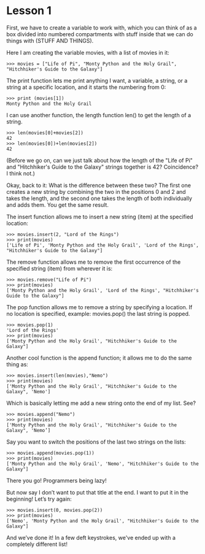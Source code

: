 # Lesson 1

First, we have to create a variable to work with, which you can think of as a box divided into numbered compartments with stuff inside that we can do things with (STUFF AND THINGS).

Here I am creating the variable movies, with a list of movies in it:

```
>>> movies = ["Life of Pi", "Monty Python and the Holy Grail", "Hitchhiker's Guide to the Galaxy"]
```

The print function lets me print anything I want, a variable, a string, or a string at a specific location, and it starts the numbering from 0:

```
>>> print (movies[1])
Monty Python and the Holy Grail
```

I can use another function, the length function len() to get the length of a string. 

```
>>> len(movies[0]+movies[2])
42
>>> len(movies[0])+len(movies[2])
42
```
(Before we go on, can we just talk about how the length of the "Life of Pi" and "Hitchhiker's Guide to the Galaxy" strings together is 42? Coincidence? I think not.)

Okay, back to it:
What is the difference between these two?
The first one creates a new string by combining the two in the positions 0 and 2 and takes the length, and the second one takes the length of both individually and adds them.
You get the same result.

The insert function allows me to insert a new string (item) at the specified location:

```
>>> movies.insert(2, "Lord of the Rings")
>>> print(movies)
['Life of Pi', 'Monty Python and the Holy Grail', 'Lord of the Rings', "Hitchhiker's Guide to the Galaxy"]
```

The remove function allows me to remove the first occurrence of the specified string (item) from wherever it is:

```
>>> movies.remove("Life of Pi")
>>> print(movies)
['Monty Python and the Holy Grail', 'Lord of the Rings', "Hitchhiker's Guide to the Galaxy"]
```

The pop function allows me to remove a string by specifying a location. If no location is specified, example: movies.pop() the last string is popped. 

```
>>> movies.pop(1)
'Lord of the Rings'
>>> print(movies)
['Monty Python and the Holy Grail', "Hitchhiker's Guide to the Galaxy"]
```

Another cool function is the append function; it allows me to do the same thing as:

```
>>> movies.insert(len(movies),"Nemo")
>>> print(movies)
['Monty Python and the Holy Grail', "Hitchhiker's Guide to the Galaxy", 'Nemo']
```
Which is basically letting me add a new string onto the end of my list.
See?

```
>>> movies.append("Nemo")
>>> print(movies)
['Monty Python and the Holy Grail', "Hitchhiker's Guide to the Galaxy", 'Nemo’]
```

Say you want to switch the positions of the last two strings on the lists:

```
>>> movies.append(movies.pop(1))
>>> print(movies)
['Monty Python and the Holy Grail', 'Nemo', "Hitchhiker's Guide to the Galaxy"]
```

There you go! Programmers being lazy!

But now say I don’t want to put that title at the end. I want to put it in the beginning!
Let’s try again:

```
>>> movies.insert(0, movies.pop(2))
>>> print(movies)
['Nemo', 'Monty Python and the Holy Grail', "Hitchhiker's Guide to the Galaxy"]
```

And we’ve done it! In a few deft keystrokes, we've ended up with a completely different list!




